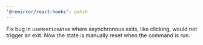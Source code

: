 ```yaml
---
'@remirror/react-hooks': patch
---
```


Fix bug in `useMentionAtom` where asynchronous exits, like clicking, would not trigger an exit. Now the state is manually reset when the command is run.
